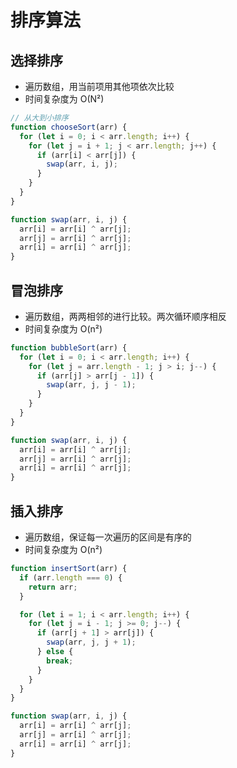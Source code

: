 # 排序算法

## 选择排序

- 遍历数组，用当前项用其他项依次比较
- 时间复杂度为 O(N²)

```js
// 从大到小排序
function chooseSort(arr) {
  for (let i = 0; i < arr.length; i++) {
    for (let j = i + 1; j < arr.length; j++) {
      if (arr[i] < arr[j]) {
        swap(arr, i, j);
      }
    }
  }
}

function swap(arr, i, j) {
  arr[i] = arr[i] ^ arr[j];
  arr[j] = arr[i] ^ arr[j];
  arr[i] = arr[i] ^ arr[j];
}
```

## 冒泡排序

- 遍历数组，两两相邻的进行比较。两次循环顺序相反
- 时间复杂度为 O(n²)

```js
function bubbleSort(arr) {
  for (let i = 0; i < arr.length; i++) {
    for (let j = arr.length - 1; j > i; j--) {
      if (arr[j] > arr[j - 1]) {
        swap(arr, j, j - 1);
      }
    }
  }
}

function swap(arr, i, j) {
  arr[i] = arr[i] ^ arr[j];
  arr[j] = arr[i] ^ arr[j];
  arr[i] = arr[i] ^ arr[j];
}
```

## 插入排序

- 遍历数组，保证每一次遍历的区间是有序的
- 时间复杂度为 O(n²)

```js
function insertSort(arr) {
  if (arr.length === 0) {
    return arr;
  }

  for (let i = 1; i < arr.length; i++) {
    for (let j = i - 1; j >= 0; j--) {
      if (arr[j + 1] > arr[j]) {
        swap(arr, j, j + 1);
      } else {
        break;
      }
    }
  }
}

function swap(arr, i, j) {
  arr[i] = arr[i] ^ arr[j];
  arr[j] = arr[i] ^ arr[j];
  arr[i] = arr[i] ^ arr[j];
}
```
